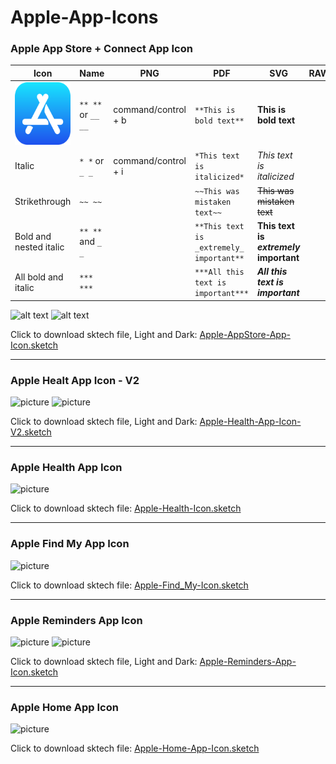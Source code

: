 # Apple-App-Icons

### Apple App Store + Connect App Icon
<body>
    <table>
        <thead>
            <tr>
                <th>Icon</th>
                <th>Name</th>
                <th>PNG</th>
                <th>PDF</th>
                <th>SVG</th>
                <th>RAW</th>
            </tr>
        </thead>
        <tbody>
            <tr>
                <td><img src="App Icon/Apple/AppStore.png" alt="App Store" width="100px" height="100px"></td>
                <td><code>** **</code> or <code>__ __</code></td>
                <td>command/control + b</td>
                <td><code>**This is bold text**</code></td>
                <td><strong>This is bold text</strong></td>
            </tr>
            <tr>
                <td>Italic</td>
                <td><code>* *</code> or <code>_ _</code></td>
                <td>command/control + i</td>
                <td><code>*This text is italicized*</code></td>
                <td><em>This text is italicized</em></td>
            </tr>
            <tr>
                <td>Strikethrough</td>
                <td><code>~~ ~~</code></td>
                <td>
                </td>
                <td><code>~~This was mistaken text~~</code></td>
                <td><del>This was mistaken text</del></td>
            </tr>
            <tr>
                <td>Bold and nested italic</td>
                <td><code>** **</code> and <code>_ _</code></td>
                <td>
                </td>
                <td><code>**This text is _extremely_ important**</code></td>
                <td><strong>This text is <em>extremely</em> important</strong></td>
            </tr>
            <tr>
                <td>All bold and italic</td>
                <td><code>*** ***</code></td>
                <td>
                </td>
                <td><code>***All this text is important***</code></td>
                <td><strong><em>All this text is important</em></strong></td>
            </tr>
        </tbody>
    </table>
</body>

<img src="https://cdn.dribbble.com/users/4311202/screenshots/10493467/media/8be8d109b33bdba2983d8ba98138f7af.jpg" alt="alt text" height="300">
<img src="https://cdn.dribbble.com/users/4311202/screenshots/10493489/media/d196b9057dcd175ab7ec7c82848abfb8.jpg" alt="alt text" height="300">

Click to download sktech file, Light and Dark: [Apple-AppStore-App-Icon.sketch](https://github.com/aroundsketch/Apple-App-Icons/raw/master/Apple-AppStore-App-Icon.sketch)

---

### Apple Healt App Icon - V2

![picture](https://cdn.dribbble.com/users/4311202/screenshots/10493042/media/d65303857d15cda5630af727d44b829a.jpg)
![picture](https://cdn.dribbble.com/users/4311202/screenshots/10493117/media/f3decf3fbc5b8288fa21fbc0d5f1a09c.jpg)

Click to download sktech file, Light and Dark: [Apple-Health-App-Icon-V2.sketch](https://github.com/aroundsketch/Apple-App-Icons/raw/master/Apple-Health-App-Icon-V2.sketch)

---

### Apple Health App Icon

![picture](https://cdn.dribbble.com/users/4311202/screenshots/10487425/media/18ef6ecc5eb4466e6fda2b97746dfe4c.jpg)

Click to download sktech file: [Apple-Health-Icon.sketch](https://github.com/aroundsketch/Apple-App-Icons/raw/master/Apple-Health-App-Icon.sketch)

---

### Apple Find My App Icon

![picture](https://cdn.dribbble.com/users/4311202/screenshots/10480194/media/a7f1d94f0bc8a0673db6a7b1d513ed77.jpg)

Click to download sktech file: [Apple-Find_My-Icon.sketch](https://github.com/aroundsketch/Apple-App-Icons/raw/master/Apple-Find_My-App-Icon.sketch)

---

### Apple Reminders App Icon

![picture](https://cdn.dribbble.com/users/4311202/screenshots/10343311/media/7e2db41e078fc0ba215b868f958eee8d.jpg)
![picture](https://cdn.dribbble.com/users/4311202/screenshots/10344054/media/9eaaf68eeb893c150a09c92bff302f19.jpg) 

Click to download sktech file, Light and Dark: [Apple-Reminders-App-Icon.sketch](https://github.com/aroundsketch/Apple-App-Icons/raw/master/Apple-Reminders-App-Icon.sketch)

---

### Apple Home App Icon

![picture](https://cdn.dribbble.com/users/4311202/screenshots/10285104/media/62e05fe6ea69d62ac01bdd36af516f7b.jpg)

Click to download sktech file: [Apple-Home-App-Icon.sketch](https://github.com/aroundsketch/Apple-App-Icons/raw/master/Apple-Home-App-Icon.sketch)
